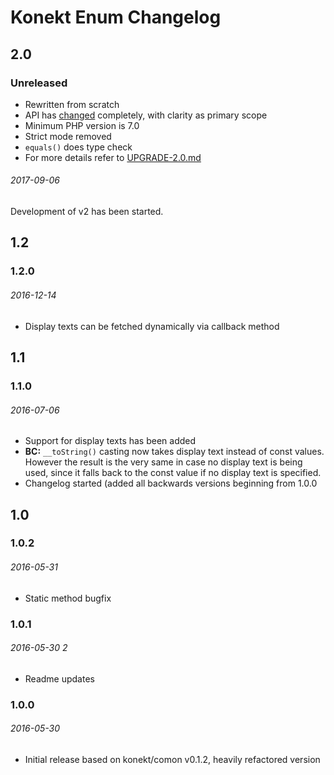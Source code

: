 # Konekt Enum Changelog

## 2.0

### Unreleased

- Rewritten from scratch
- API has [changed](UPGRADE-2.0.md#renamed-methods) completely, with clarity as primary scope
- Minimum PHP version is 7.0
- Strict mode removed
- `equals()` does type check
- For more details refer to [UPGRADE-2.0.md](UPGRADE-2.0.md)

###### 2017-09-06

Development of v2 has been started.

## 1.2

### 1.2.0
###### 2016-12-14

- Display texts can be fetched dynamically via callback method
 
## 1.1

### 1.1.0
###### 2016-07-06

- Support for display texts has been added
- **BC:** `__toString()` casting now takes display text instead of const values. However the result is the very same in case no display text is being used, since it falls back to the const value if no display text is specified.
- Changelog started (added all backwards versions beginning from 1.0.0

## 1.0

### 1.0.2
###### 2016-05-31

- Static method bugfix

### 1.0.1
###### 2016-05-30 2

- Readme updates

### 1.0.0
###### 2016-05-30

- Initial release based on konekt/comon v0.1.2, heavily refactored version